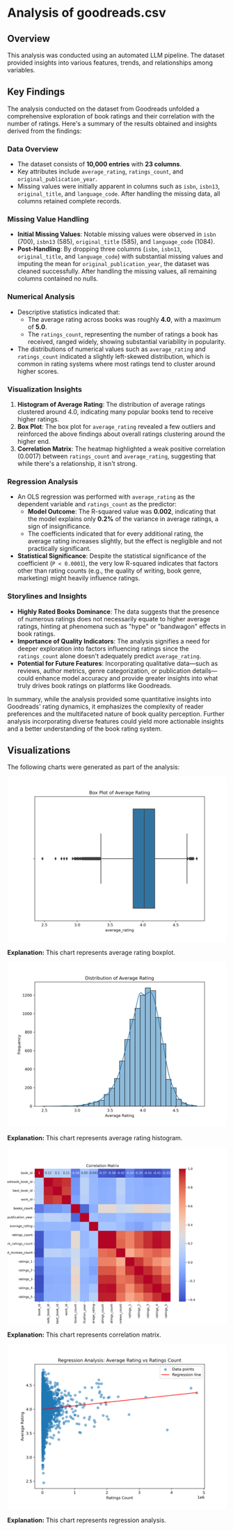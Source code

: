 # Analysis of goodreads.csv

## Overview

This analysis was conducted using an automated LLM pipeline. The dataset provided insights into various features, trends, and relationships among variables.

## Key Findings

The analysis conducted on the dataset from Goodreads unfolded a comprehensive exploration of book ratings and their correlation with the number of ratings. Here's a summary of the results obtained and insights derived from the findings:

### Data Overview
- The dataset consists of **10,000 entries** with **23 columns**. 
- Key attributes include `average_rating`, `ratings_count`, and `original_publication_year`.
- Missing values were initially apparent in columns such as `isbn`, `isbn13`, `original_title`, and `language_code`. After handling the missing data, all columns retained complete records.

### Missing Value Handling
- **Initial Missing Values**: Notable missing values were observed in `isbn` (700), `isbn13` (585), `original_title` (585), and `language_code` (1084).
- **Post-Handling**: By dropping three columns (`isbn`, `isbn13`, `original_title`, and `language_code`) with substantial missing values and imputing the mean for `original_publication_year`, the dataset was cleaned successfully. After handling the missing values, all remaining columns contained no nulls.

### Numerical Analysis
- Descriptive statistics indicated that:
  - The average rating across books was roughly **4.0**, with a maximum of **5.0**. 
  - The `ratings_count`, representing the number of ratings a book has received, ranged widely, showing substantial variability in popularity.
- The distributions of numerical values such as `average_rating` and `ratings_count` indicated a slightly left-skewed distribution, which is common in rating systems where most ratings tend to cluster around higher scores.

### Visualization Insights
1. **Histogram of Average Rating**: The distribution of average ratings clustered around 4.0, indicating many popular books tend to receive higher ratings.
2. **Box Plot**: The box plot for `average_rating` revealed a few outliers and reinforced the above findings about overall ratings clustering around the higher end.
3. **Correlation Matrix**: The heatmap highlighted a weak positive correlation (0.0017) between `ratings_count` and `average_rating`, suggesting that while there's a relationship, it isn't strong.

### Regression Analysis
- An OLS regression was performed with `average_rating` as the dependent variable and `ratings_count` as the predictor:
  - **Model Outcome**: The R-squared value was **0.002**, indicating that the model explains only **0.2%** of the variance in average ratings, a sign of insignificance.
  - The coefficients indicated that for every additional rating, the average rating increases slightly, but the effect is negligible and not practically significant.
- **Statistical Significance**: Despite the statistical significance of the coefficient (`P < 0.0001`), the very low R-squared indicates that factors other than rating counts (e.g., the quality of writing, book genre, marketing) might heavily influence ratings.

### Storylines and Insights
- **Highly Rated Books Dominance**: The data suggests that the presence of numerous ratings does not necessarily equate to higher average ratings, hinting at phenomena such as "hype" or "bandwagon" effects in book ratings.
- **Importance of Quality Indicators**: The analysis signifies a need for deeper exploration into factors influencing ratings since the `ratings_count` alone doesn't adequately predict `average_rating`.
- **Potential for Future Features**: Incorporating qualitative data—such as reviews, author metrics, genre categorization, or publication details—could enhance model accuracy and provide greater insights into what truly drives book ratings on platforms like Goodreads.

In summary, while the analysis provided some quantitative insights into Goodreads' rating dynamics, it emphasizes the complexity of reader preferences and the multifaceted nature of book quality perception. Further analysis incorporating diverse features could yield more actionable insights and a better understanding of the book rating system.

## Visualizations

The following charts were generated as part of the analysis:

![average_rating_boxplot](average_rating_boxplot.png)

**Explanation:** This chart represents average rating boxplot.

![average_rating_histogram](average_rating_histogram.png)

**Explanation:** This chart represents average rating histogram.

![correlation_matrix](correlation_matrix.png)

**Explanation:** This chart represents correlation matrix.

![regression_analysis](regression_analysis.png)

**Explanation:** This chart represents regression analysis.

